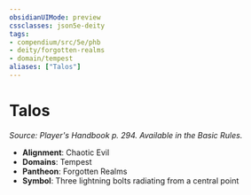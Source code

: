 ```yaml
---
obsidianUIMode: preview
cssclasses: json5e-deity
tags:
- compendium/src/5e/phb
- deity/forgotten-realms
- domain/tempest
aliases: ["Talos"]
---
```

# Talos
*Source: Player's Handbook p. 294. Available in the Basic Rules.* 

- **Alignment**: Chaotic Evil
- **Domains**: Tempest
- **Pantheon**: Forgotten Realms
- **Symbol**: Three lightning bolts radiating from a central point